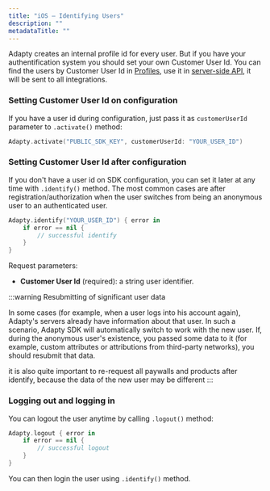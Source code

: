 ```yaml
---
title: "iOS – Identifying Users"
description: ""
metadataTitle: ""
---
```


Adapty creates an internal profile id for every user. But if you have your authentification system you should set your own Customer User Id. You can find the users by Customer User Id in [Profiles](profiles-crm), use it in [server-side API](getting-started-with-server-side-api), it will be sent to all integrations.

### Setting Customer User Id on configuration

If you have a user id during configuration, just pass it as `customerUserId` parameter to `.activate()` method:

```swift title="Swift"
Adapty.activate("PUBLIC_SDK_KEY", customerUserId: "YOUR_USER_ID")
```

### Setting Customer User Id after configuration

If you don't have a user id on SDK configuration, you can set it later at any time with `.identify()` method. The most common cases are after registration/authorization when the user switches from being an anonymous user to an authenticated user.

```swift title="Swift"
Adapty.identify("YOUR_USER_ID") { error in
    if error == nil {
        // successful identify
    }
}
```

Request parameters:

- **Customer User Id** (required): a string user identifier.

:::warning
Resubmitting of significant user data

In some cases (for example, when a user logs into his account again), Adapty's servers already have information about that user. In such a scenario, Adapty SDK will automatically switch to work with the new user. If, during the anonymous user's existence, you passed some data to it (for example, custom attributes or attributions from third-party networks), you should resubmit that data.

it is also quite important to re-request all paywalls and products after identify, because the data of the new user may be different
:::

### Logging out and logging in

You can logout the user anytime by calling `.logout()` method:

```swift title="Swift"
Adapty.logout { error in
    if error == nil {
        // successful logout
    }
}
```

You can then login the user using `.identify()` method.
